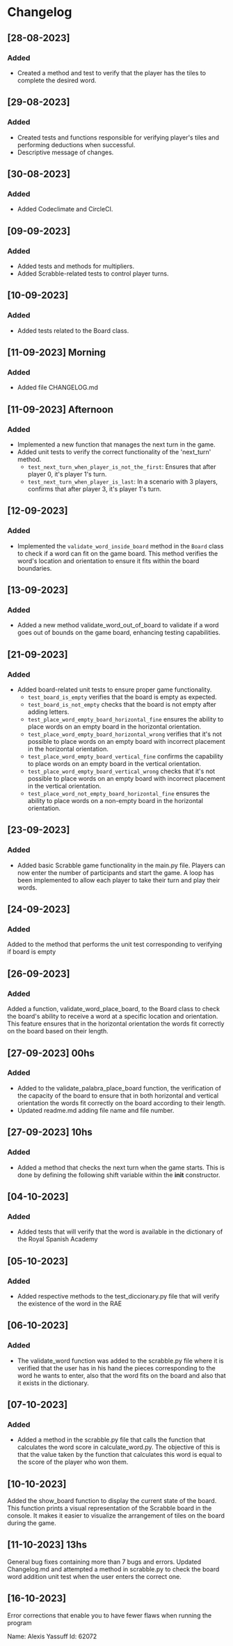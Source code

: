 # Changelog

## [28-08-2023]

### Added

- Created a method and test to verify that the player has the tiles to complete the desired word.

## [29-08-2023]

### Added

- Created tests and functions responsible for verifying player's tiles and performing deductions when successful.
- Descriptive message of changes.

## [30-08-2023]

### Added

- Added Codeclimate and CircleCI.

## [09-09-2023]

### Added

- Added tests and methods for multipliers.
- Added Scrabble-related tests to control player turns.

## [10-09-2023] 

### Added

- Added tests related to the Board class.

## [11-09-2023] Morning 

### Added

- Added file CHANGELOG.md

## [11-09-2023] Afternoon

### Added
- Implemented a new function that manages the next turn in the game.
- Added unit tests to verify the correct functionality of the 'next_turn' method.
  - `test_next_turn_when_player_is_not_the_first`: Ensures that after player 0, it's player 1's turn.
  - `test_next_turn_when_player_is_last`: In a scenario with 3 players, confirms that after player 3, it's player 1's turn.

## [12-09-2023]

### Added

- Implemented the `validate_word_inside_board` method in the `Board` class to check if a word can fit on the game board. This method verifies the word's location and orientation to ensure it fits within the board boundaries.
  
## [13-09-2023]

### Added

- Added a new method validate_word_out_of_board to validate if a word goes out of bounds on the game board, enhancing testing capabilities.

## [21-09-2023]

### Added
- Added board-related unit tests to ensure proper game functionality.
  - `test_board_is_empty` verifies that the board is empty as expected.
  - `test_board_is_not_empty` checks that the board is not empty after adding letters.
  - `test_place_word_empty_board_horizontal_fine` ensures the ability to place words on an empty board in the horizontal orientation.
  - `test_place_word_empty_board_horizontal_wrong` verifies that it's not possible to place words on an empty board with incorrect placement in the horizontal orientation.
  - `test_place_word_empty_board_vertical_fine` confirms the capability to place words on an empty board in the vertical orientation.
  - `test_place_word_empty_board_vertical_wrong` checks that it's not possible to place words on an empty board with incorrect placement in the vertical orientation.
  - `test_place_word_not_empty_board_horizontal_fine` ensures the ability to place words on a non-empty board in the horizontal orientation.

## [23-09-2023]

### Added
- Added basic Scrabble game functionality in the main.py file. Players can now enter the number of participants and start the game. A loop has been implemented to allow each player to take their turn and play their words.

## [24-09-2023]

### Added
Added to the method that performs the unit test corresponding to verifying if board is empty

## [26-09-2023]

### Added
Added a function, validate_word_place_board, to the Board class to check the board's ability to receive a word at a specific location and orientation. This feature ensures that in the horizontal orientation the words fit correctly on the board based on their length.

## [27-09-2023] 00hs
### Added
- Added to the validate_palabra_place_board function, the verification of the capacity of the board to ensure that in both horizontal and vertical orientation the words fit correctly on the board according to their length.
- Updated readme.md adding file name and file number.

## [27-09-2023] 10hs

### Added
- Added a method that checks the next turn when the game starts. This is done by defining the following shift variable within the __init__ constructor.

## [04-10-2023]

### Added
- Added tests that will verify that the word is available in the dictionary of the Royal Spanish Academy

## [05-10-2023] 

### Added
- Added respective methods to the test_diccionary.py file that will verify the existence of the word in the RAE

## [06-10-2023] 

### Added
- The validate_word function was added to the scrabble.py file where it is verified that the user has in his hand the pieces corresponding to the word he wants to enter, also that the word fits on the board and also that it exists in the dictionary.

## [07-10-2023] 

### Added
- Added a method in the scrabble.py file that calls the function that calculates the word score in calculate_word.py. The objective of this is that the value taken by the function that calculates this word is equal to the score of the player who won them.

## [10-10-2023]  

Added the show_board function to display the current state of the board.
This function prints a visual representation of the Scrabble board in the console.
It makes it easier to visualize the arrangement of tiles on the board during the game.

## [11-10-2023] 13hs 

General bug fixes containing more than 7 bugs and errors. Updated Changelog.md and attempted a method in scrabble.py to check the board word addition unit test when the user enters the correct one.

## [16-10-2023]  
Error corrections that enable you to have fewer flaws when running the program


Name: Alexis Yassuff
Id: 62072